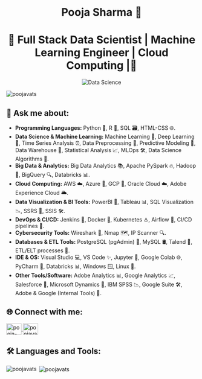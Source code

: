 <h1 align="center">Pooja Sharma 👋</h1>
<h1 align="center">🚀 Full Stack Data Scientist | Machine Learning Engineer  | Cloud Computing |🤖</h1>


<p align="center">
  <img src="https://media.tenor.com/6JptszQgCnkAAAAj/text-work.gif" alt="Data Science"/>
</p>


<!-- Profile Views Counter -->
<p align="left"> 
  <img src="https://komarev.com/ghpvc/?username=poojavats&label=Profile%20views&color=0e75b6&style=flat" alt="poojavats" />
</p>

## 💬 Ask me about:
- **Programming Languages:** Python 🐍, R 🔬, SQL 🗃️, HTML-CSS 🌐.
- **Data Science & Machine Learning:** Machine Learning 🤖, Deep Learning 🧠, Time Series Analysis ⏰, Data Preprocessing 🔧, Predictive Modeling 🔮, Data Warehouse 🏢, Statistical Analysis 📈, MLOps 🛠️, Data Science Algorithms 🧮.
- **Big Data & Analytics:** Big Data Analytics 📚, Apache PySpark 🔥, Hadoop 🐘, BigQuery 🔍, Databricks 📊.
- **Cloud Computing:** AWS ☁️, Azure 🌌, GCP 🚀, Oracle Cloud ☁️, Adobe Experience Cloud 🌥️.
- **Data Visualization & BI Tools:** PowerBI 🔌, Tableau 📊, SQL Visualization 📉, SSRS 📑, SSIS 🛠️.
- **DevOps & CI/CD:** Jenkins 🚧, Docker 🐳, Kubernetes ⚓, Airflow 💨, CI/CD pipelines 🔄.
- **Cybersecurity Tools:** Wireshark 🦈, Nmap 🗺️, IP Scanner 🔍.
- **Databases & ETL Tools:** PostgreSQL (pgAdmin) 🐘, MySQL 🛢️, Talend 🔗, ETL/ELT processes 🔄.
- **IDE & OS:** Visual Studio 💻, VS Code ✨, Jupyter 📓, Google Colab 🌐, PyCharm 🐍, Databricks 📊, Windows 🪟, Linux 🐧.
- **Other Tools/Software:** Adobe Analytics 📊, Google Analytics 📈, Salesforce 💼, Microsoft Dynamics 🔄, IBM SPSS 📉, Google Suite 🛠️, Adobe & Google (Internal Tools) 🔧.



## 🌐 Connect with me:
<p align="left">
  <a href="https://linkedin.com/in/pooja-sharma-a31b4123" target="blank">
    <img align="center" src="https://raw.githubusercontent.com/rahuldkjain/github-profile-readme-generator/master/src/images/icons/Social/linked-in-alt.svg" alt="pooja-sharma-a31b4123" height="30" width="40" />
  </a>
  <a href="https://kaggle.com/poojavatsmaratha" target="blank">
    <img align="center" src="https://raw.githubusercontent.com/rahuldkjain/github-profile-readme-generator/master/src/images/icons/Social/kaggle.svg" alt="poojavatsmaratha" height="30" width="40" />
  </a>
</p>

## 🛠️ Languages and Tools:
<p align="left"> 
  <!-- Icons for languages and tools -->
  <!-- Add your icons and tools here -->
</p>

<p><img align="left" src="https://github-readme-stats.vercel.app/api/top-langs?username=poojavats&show_icons=true&locale=en&layout=compact" alt="poojavats" /></p>

<p>&nbsp;<img align="center" src="https://github-readme-stats.vercel.app/api?username=poojavats&show_icons=true&locale=en" alt="poojavats" /></p>
